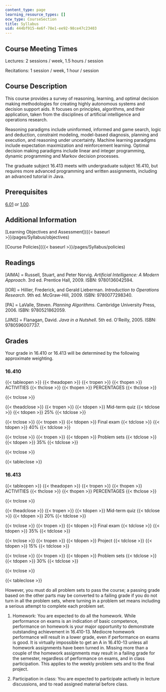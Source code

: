 ```yaml
---
content_type: page
learning_resource_types: []
ocw_type: CourseSection
title: Syllabus
uid: 444bf915-4e6f-78e1-ee92-98ce47c23403
---
```


Course Meeting Times
--------------------

Lectures: 2 sessions / week, 1.5 hours / session

Recitations: 1 session / week, 1 hour / session

Course Description
------------------

This course provides a survey of reasoning, learning, and optimal decision making methodologies for creating highly autonomous systems and decision support aids. It focuses on principles, algorithms, and their application, taken from the disciplines of artificial intelligence and operations research.

Reasoning paradigms include uninformed, informed and game search, logic and deduction, constraint modeling, model-based diagnosis, planning and execution, and reasoning under uncertainty. Machine learning paradigms include expectation maximization and reinforcement learning. Optimal decision making paradigms include linear and integer programming, dynamic programming and Markov decision processes.

The graduate subject 16.413 meets with undergraduate subject 16.410, but requires more advanced programming and written assignments, including an advanced tutorial in Java.

Prerequisites
-------------

[6.01](/courses/6-01sc-introduction-to-electrical-engineering-and-computer-science-i-spring-2011) or [1.00](/courses/1-00-introduction-to-computers-and-engineering-problem-solving-spring-2012).

Additional Information
----------------------

[Learning Objectives and Assessment]({{< baseurl >}}/pages/Syllabus/objectives)

[Course Policies]({{< baseurl >}}/pages/Syllabus/policies)

Readings
--------

\[AIMA\] = Russell, Stuart, and Peter Norvig. _Artificial Intelligence: A Modern Approach_. 3rd ed. Prentice Hall, 2009. ISBN: 9780136042594.

\[IOR\] = Hillier, Frederick, and Gerald Lieberman. _Introduction to Operations Research_. 9th ed. McGraw-Hill, 2009. ISBN: 9780077298340.

\[PA\] = LaValle, Steven. _Planning Algorithms_. Cambridge University Press, 2006. ISBN: 9780521862059.

\[JINS\] = Flanagan, David. _Java in a Nutshell_. 5th ed. O'Reilly, 2005. ISBN: 9780596007737.

Grades
------

Your grade in 16.410 or 16.413 will be determined by the following approximate weighting.

### 16.410

{{< tableopen >}}
{{< theadopen >}}
{{< tropen >}}
{{< thopen >}}
ACTIVITIES
{{< thclose >}}
{{< thopen >}}
PERCENTAGES
{{< thclose >}}

{{< trclose >}}

{{< theadclose >}}
{{< tropen >}}
{{< tdopen >}}
Mid-term quiz
{{< tdclose >}}
{{< tdopen >}}
25%
{{< tdclose >}}

{{< trclose >}}
{{< tropen >}}
{{< tdopen >}}
Final exam
{{< tdclose >}}
{{< tdopen >}}
40%
{{< tdclose >}}

{{< trclose >}}
{{< tropen >}}
{{< tdopen >}}
Problem sets
{{< tdclose >}}
{{< tdopen >}}
35%
{{< tdclose >}}

{{< trclose >}}

{{< tableclose >}}

### 16.413

{{< tableopen >}}
{{< theadopen >}}
{{< tropen >}}
{{< thopen >}}
ACTIVITIES
{{< thclose >}}
{{< thopen >}}
PERCENTAGES
{{< thclose >}}

{{< trclose >}}

{{< theadclose >}}
{{< tropen >}}
{{< tdopen >}}
Mid-term quiz
{{< tdclose >}}
{{< tdopen >}}
20%
{{< tdclose >}}

{{< trclose >}}
{{< tropen >}}
{{< tdopen >}}
Final exam
{{< tdclose >}}
{{< tdopen >}}
35%
{{< tdclose >}}

{{< trclose >}}
{{< tropen >}}
{{< tdopen >}}
Project
{{< tdclose >}}
{{< tdopen >}}
15%
{{< tdclose >}}

{{< trclose >}}
{{< tropen >}}
{{< tdopen >}}
Problem sets
{{< tdclose >}}
{{< tdopen >}}
30%
{{< tdclose >}}

{{< trclose >}}

{{< tableclose >}}

However, you must do all problem sets to pass the course; a passing grade based on the other parts may be converted to a failing grade if you do not turn in all the problem sets, where turning in a problem set means including a serious attempt to complete each problem set.

1.  Homework: You are expected to do all the homework. While performance on exams is an indication of basic competence, performance on homework is your major opportunity to demonstrate outstanding achievement in 16.410-13. Mediocre homework performance will result in a lower grade, even if performance on exams is good. It is virtually impossible to get an A in 16.410-13 unless all homework assignments have been turned in. Missing more than a couple of the homework assignments may result in a failing grade for the semester, regardless of performance on exams, and in class participation. This applies to the weekly problem sets and to the final project.
  
3.  Participation in class: You are expected to participate actively in lecture discussions, and to read assigned material before class.